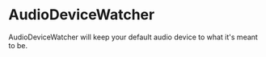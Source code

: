 # AudioDeviceWatcher
AudioDeviceWatcher will keep your default audio device to what it's meant to be.
